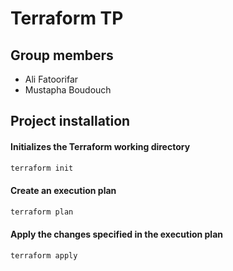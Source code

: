 # Terraform TP

## Group members

- Ali Fatoorifar
- Mustapha Boudouch

## Project installation

#### Initializes the Terraform working directory

```bash
terraform init
```

#### Create an execution plan

```bash
terraform plan
```

#### Apply the changes specified in the execution plan

```bash
terraform apply
```
